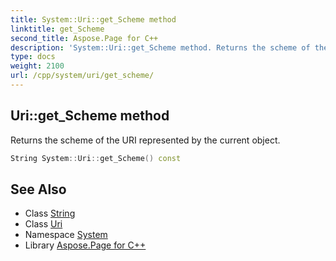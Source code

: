 ```yaml
---
title: System::Uri::get_Scheme method
linktitle: get_Scheme
second_title: Aspose.Page for C++
description: 'System::Uri::get_Scheme method. Returns the scheme of the URI represented by the current object in C++.'
type: docs
weight: 2100
url: /cpp/system/uri/get_scheme/
---
```

## Uri::get_Scheme method


Returns the scheme of the URI represented by the current object.

```cpp
String System::Uri::get_Scheme() const
```

## See Also

* Class [String](../../string/)
* Class [Uri](../)
* Namespace [System](../../)
* Library [Aspose.Page for C++](../../../)
